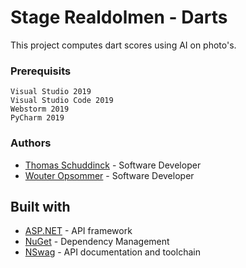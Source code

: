 # Stage Realdolmen - Darts

This project computes dart scores using AI on photo's.

### Prerequisits

```
Visual Studio 2019
Visual Studio Code 2019
Webstorm 2019
PyCharm 2019
```

### Authors
* [Thomas Schuddinck](https://github.com/Thomas-Schuddinck) - Software Developer
* [Wouter Opsommer](https://github.com/wouteropsommer) - Software Developer

## Built with

* [ASP.NET](https://dotnet.microsoft.com/apps/aspnet) - API framework
* [NuGet](https://nuget.org) - Dependency Management
* [NSwag](https://www.nuget.org/packages/NSwag.AspNetCore/) - API documentation and toolchain
